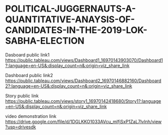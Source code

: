 # POLITICAL-JUGGERNAUTS-A-QUANTITATIVE-ANAYSIS-OF-CANDIDATES-IN-THE-2019-LOK-SABHA-ELECTION


Dasboard public link1 https://public.tableau.com/views/Dashboard1_16970143903070/Dashboard1?:language=en-US&:display_count=n&:origin=viz_share_link

Dashboard public link2 https://public.tableau.com/views/Dashboard2_16970146882160/Dashboard2?:language=en-US&:display_count=n&:origin=viz_share_link

Story public link https://public.tableau.com/views/story1_16970142418680/Story1?:language=en-US&:display_count=n&:origin=viz_share_link

video demonstration link https://drive.google.com/file/d/1DGLKKO1033AVcu_mlfjSxP1ZaL7lvlnh/view?usp=drivesdk

